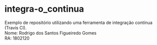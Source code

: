 # integra-o_continua
Exemplo de repositório utilizando uma ferramenta de integração contínua (Travis CI). <br/>
Nome: Rodrigo dos Santos Figueiredo Gomes <br/>
RA: 1802120
